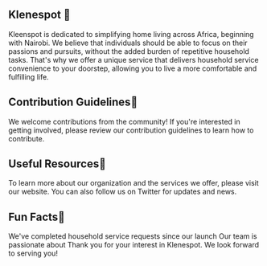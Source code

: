 
<!--

**Here are some ideas to get you started:**

🙋‍♀️ A short introduction - what is your organization all about?
 Contribution guidelines - how can the community get involved?
👩‍💻 Useful resources - where can the community find your docs? Is there anything else the community should know?
🍿 Fun facts - what does your team eat for breakfast?
🧙 Remember, you can do mighty things with the power of [Markdown](https://docs.github.com/github/writing-on-github/getting-started-with-writing-and-formatting-on-github/basic-writing-and-formatting-syntax)
-->
## Klenespot 👋
Kleenspot is dedicated to simplifying home living across Africa, beginning with Nairobi. We believe that individuals should be able to focus on their passions and pursuits, without the added burden of repetitive household tasks. That's why we offer a unique service that delivers household service convenience to your doorstep, allowing you to live a more comfortable and fulfilling life.

## Contribution Guidelines🌈
We welcome contributions from the community! If you're interested in getting involved, please review our contribution guidelines to learn how to contribute.

## Useful Resources👩‍
To learn more about our organization and the services we offer, please visit our website. You can also follow us on Twitter for updates and news.

## Fun Facts🍿
We've completed household service requests since our launch
Our team is passionate about 
Thank you for your interest in Klenespot. We look forward to serving you!
